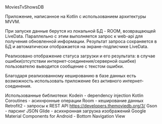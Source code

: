 MoviesTvShowsDB

Приложение, написанное на Kotlin с использованием архитектуры MVVM.

При запуске данные берутся из локальной БД - ROOM, возвращающей LiveData. Параллельно с этим выполняется запрос к web-api для получения 
обновленной информации. Результат запроса сохраняется в БД и автоматически отображается на экране-подписчике LiveData.

Реализовано отображение статуса загрузки и его результата: в случае ошибки(отсутствии интернет-соединения/серверной ошибке) пользователю
выводится сообщение с текстом ошибки.

Благодаря реализованному кешированию в базе данных есть возможность использовать приложение без активного интернет-соединения.


Использованные библиотеки:
Kodein - dependency injection
Kotlin Coroutines - асихнронные операции
Room - кеширование данных
Retrofit2 - запросы к REST API https://developers.themoviedb.org/3/
Gson - парсинг JSON
Glide - асихнронная загрузка изображений
Google Material Components for Android - Bottom Navigation View
